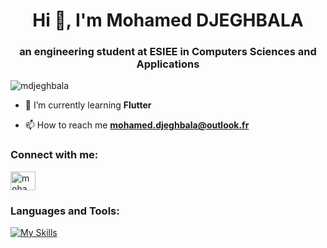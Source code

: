 <h1 align="center">Hi 👋, I'm Mohamed DJEGHBALA</h1>
<h3 align="center">an engineering student at ESIEE in Computers Sciences and Applications</h3>

<p align="left"> <img src="https://komarev.com/ghpvc/?username=mdjeghbala&label=Profile%20views&color=0e75b6&style=flat" alt="mdjeghbala" /> </p>

- 🌱 I’m currently learning **Flutter**

- 📫 How to reach me **mohamed.djeghbala@outlook.fr**

<h3 align="left">Connect with me:</h3>
<p align="left">
<a href="https://linkedin.com/in/mohamed-djeghbala" target="blank"><img align="center" src= "https://skillicons.dev/icons?i=linkedin" alt="mohamed-djeghbala" height="30" width="40" /></a>
</p>

<h3 align="left">Languages and Tools:</h3>

[![My Skills](https://skillicons.dev/icons?i=py,html,css,php,mysql,java,dart,flutter,js,cs,unity,eclipse,androidstudio,postman,git,github,visualstudio,pycharm,vscode&perline=6)](https://skillicons.dev)
